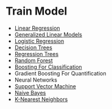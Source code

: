 # Train Model
- [Linear Regression](https://github.com/danielrferreira/pySETTV/tree/main/04%20-%20Train/Linear%20Regression)
- [Generalized Linear Models](https://github.com/danielrferreira/pySETTV/tree/main/04%20-%20Train/Generalized%20Linear%20Regression)
- [Logistic Regression](https://github.com/danielrferreira/pySETTV/tree/main/04%20-%20Train/Logistic%20Regression)
- [Decision Trees](https://github.com/danielrferreira/pySETTV/tree/main/04%20-%20Train/Decision%20Tree)
- [Regression Trees](https://github.com/danielrferreira/pySETTV/tree/main/04%20-%20Train/Regression%20Tree)
- [Random Forest](https://github.com/danielrferreira/pySETTV/blob/main/04%20-%20Train/Random%20Forest/readme.md)
- [Boosting For Classification](https://github.com/danielrferreira/pySETTV/tree/main/04%20-%20Train/Boosting%20Classifiers)
- Gradient Boosting For Quantification
- Neural Networks
- [Support Vector Machine](https://github.com/danielrferreira/pySETTV/tree/main/04%20-%20Train/SVM)
- [Naive Bayes](https://github.com/danielrferreira/pySETTV/tree/main/04%20-%20Train/Naive%20Bayes)
- [K-Nearest Neighbors](https://github.com/danielrferreira/pySETTV/tree/main/04%20-%20Train/KNN)
